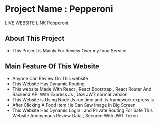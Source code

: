 # Project Name : Pepperoni

LIVE WEBSITE LINK [Pepperoni](https://pepperoni-client.web.app).

## About This Project
- This Project is Mainly For Review Over my food Service

## Main Feature Of This Website 
- Anyone Can Review On This website
- This Website Has Dynamic Routing 
- This website Made With React , React Bootstrap , React Router And Backend API With Express Js , Use JWT normal version 
- This Website is Using Node Js run time and its framework express js 
- After Clicking A Food Item He Can Saw Image In Big Screen
- This Website Has Dynamic Login , and Private Routing For Safe This Website Anonymous Review Data , Secured With JWT Token